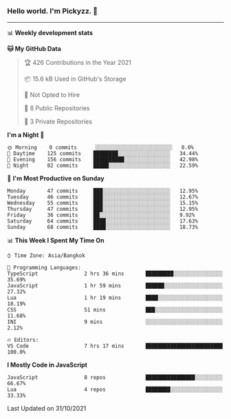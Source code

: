 ### Hello world. I'm Pickyzz. 👋

-------
📊 **Weekly development stats**
<!--START_SECTION:waka-->
**🐱 My GitHub Data** 

> 🏆 426 Contributions in the Year 2021
 > 
> 📦 15.6 kB Used in GitHub's Storage 
 > 
> 🚫 Not Opted to Hire
 > 
> 📜 8 Public Repositories 
 > 
> 🔑 3 Private Repositories  
 > 
**I'm a Night 🦉** 

```text
🌞 Morning    0 commits      ░░░░░░░░░░░░░░░░░░░░░░░░░   0.0% 
🌆 Daytime    125 commits    ████████░░░░░░░░░░░░░░░░░   34.44% 
🌃 Evening    156 commits    ██████████░░░░░░░░░░░░░░░   42.98% 
🌙 Night      82 commits     █████░░░░░░░░░░░░░░░░░░░░   22.59%

```
📅 **I'm Most Productive on Sunday** 

```text
Monday       47 commits     ███░░░░░░░░░░░░░░░░░░░░░░   12.95% 
Tuesday      46 commits     ███░░░░░░░░░░░░░░░░░░░░░░   12.67% 
Wednesday    55 commits     ███░░░░░░░░░░░░░░░░░░░░░░   15.15% 
Thursday     47 commits     ███░░░░░░░░░░░░░░░░░░░░░░   12.95% 
Friday       36 commits     ██░░░░░░░░░░░░░░░░░░░░░░░   9.92% 
Saturday     64 commits     ████░░░░░░░░░░░░░░░░░░░░░   17.63% 
Sunday       68 commits     ████░░░░░░░░░░░░░░░░░░░░░   18.73%

```


📊 **This Week I Spent My Time On** 

```text
⌚︎ Time Zone: Asia/Bangkok

💬 Programming Languages: 
TypeScript               2 hrs 36 mins       █████████░░░░░░░░░░░░░░░░   35.69% 
JavaScript               1 hr 59 mins        ██████░░░░░░░░░░░░░░░░░░░   27.32% 
Lua                      1 hr 19 mins        ████░░░░░░░░░░░░░░░░░░░░░   18.19% 
CSS                      51 mins             ███░░░░░░░░░░░░░░░░░░░░░░   11.68% 
INI                      9 mins              ░░░░░░░░░░░░░░░░░░░░░░░░░   2.12%

🔥 Editors: 
VS Code                  7 hrs 17 mins       █████████████████████████   100.0%

```

**I Mostly Code in JavaScript** 

```text
JavaScript               8 repos             ████████████████░░░░░░░░░   66.67% 
Lua                      4 repos             ████████░░░░░░░░░░░░░░░░░   33.33%

```



 Last Updated on 31/10/2021
<!--END_SECTION:waka-->

<!--
**pickyzz/pickyzz** is a ✨ _special_ ✨ repository because its `README.md` (this file) appears on your GitHub profile.

Here are some ideas to get you started:

- 🔭 I’m currently working on ...
- 🌱 I’m currently learning ...
- 👯 I’m looking to collaborate on ...
- 🤔 I’m looking for help with ...
- 💬 Ask me about ...
- 📫 How to reach me: ...
- 😄 Pronouns: ...
- ⚡ Fun fact: ...
-->
